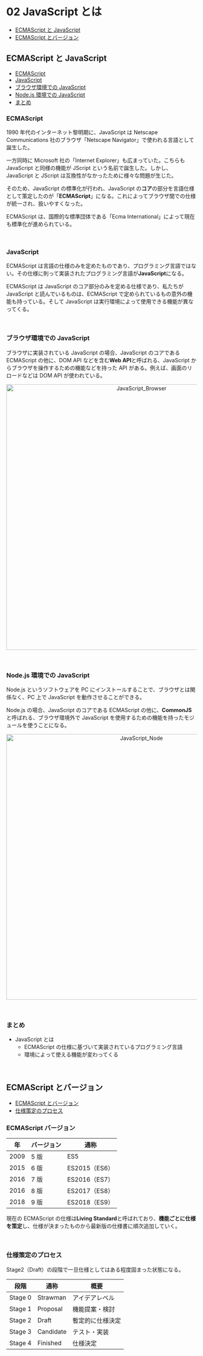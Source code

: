 # 02 JavaScript とは

- [ECMAScript と JavaScript](#ecmascript-と-javascript)
- [ECMAScript とバージョン](#ecmascript-とバージョン)

## ECMAScript と JavaScript

- [ECMAScript](#ecmascript)
- [JavaScript](#javascript)
- [ブラウザ環境での JavaScript](#ブラウザ環境での-javascript)
- [Node.js 環境での JavaScript](#node.js-環境での-javascript)
- [まとめ](#まとめ)

### ECMAScript

1990 年代のインターネット黎明期に、JavaScript は Netscape Communications 社のブラウザ「Netscape Navigator」で使われる言語として誕生した。

一方同時に Microsoft 社の「Internet Explorer」も広まっていた。こちらも JavaScript と同様の機能が JScript という名前で誕生した。しかし、JavaScript と JScript は互換性がなかったために様々な問題が生じた。

そのため、JavaScript の標準化が行われ、JavaScript の**コア**の部分を言語仕様として策定したのが「**ECMAScript**」になる。これによってブラウザ間での仕様が統一され、扱いやすくなった。

ECMAScript は、国際的な標準団体である「Ecma International」によって現在も標準化が進められている。

<br>

### JavaScript

ECMAScript は言語の仕様のみを定めたものであり、プログラミング言語ではない。その仕様に則って実装されたプログラミング言語が**JavaScript**になる。

ECMAScript は JavaScript のコア部分のみを定める仕様であり、私たちが JavaScript と読んでいるものは、ECMAScript で定められているもの意外の機能も持っている。そして JavaScript は実行環境によって使用できる機能が異なってくる。

<br>

### ブラウザ環境での JavaScript

ブラウザに実装されている JavaScript の場合、JavaScript のコアである ECMAScript の他に、DOM API などを含む**Web API**と呼ばれる、JavaScript からブラウザを操作するための機能などを持った API がある。例えば、画面のリロードなどは DOM API が使われている。

<p align="center">
  <img width="700px" alt="JavaScript_Browser" src="https://user-images.githubusercontent.com/39920490/227822922-c1ffb359-7e8c-48a3-a82d-43557979e9f0.png">
</p>

<br>

### Node.js 環境での JavaScript

Node.js というソフトウェアを PC にインストールすることで、ブラウザとは関係なく、PC 上で JavaScript を動作させることができる。

Node.js の場合、JavaScript のコアである ECMAScript の他に、**CommonJS**と呼ばれる、ブラウザ環境外で JavaScript を使用するための機能を持ったモジュールを使うことになる。

<p align="center">
  <img width="700px" alt="JavaScript_Node" src="https://user-images.githubusercontent.com/39920490/227825286-591962cb-18f2-4a77-a35a-2fca31dc8782.png">
</p>

<br>

### まとめ

- JavaScript とは
  - ECMAScript の仕様に基づいて実装されているプログラミング言語
  - 環境によって使える機能が変わってくる

<br>

## ECMAScript とバージョン

- [ECMAScript とバージョン](#ecmascript-バージョン)
- [仕様策定のプロセス](#仕様策定のプロセス)

### ECMAScript バージョン

| 年   | バージョン | 通称          |
| ---- | ---------- | ------------- |
| 2009 | 5 版       | ES5           |
| 2015 | 6 版       | ES2015（ES6） |
| 2016 | 7 版       | ES2016（ES7） |
| 2016 | 8 版       | ES2017（ES8） |
| 2018 | 9 版       | ES2018（ES9） |

現在の ECMAScript の仕様は**Living Standard**と呼ばれており、**機能ごとに仕様を策定**し、仕様が決まったものから最新版の仕様書に順次追加していく。

<br>

### 仕様策定のプロセス

Stage2（Draft）の段階で一旦仕様としてはある程度固まった状態になる。

| 段階    | 通称      | 概要             |
| ------- | --------- | ---------------- |
| Stage 0 | Strawman  | アイデアレベル   |
| Stage 1 | Proposal  | 機能提案・検討   |
| Stage 2 | Draft     | 暫定的に仕様決定 |
| Stage 3 | Candidate | テスト・実装     |
| Stage 4 | Finished  | 仕様決定         |
